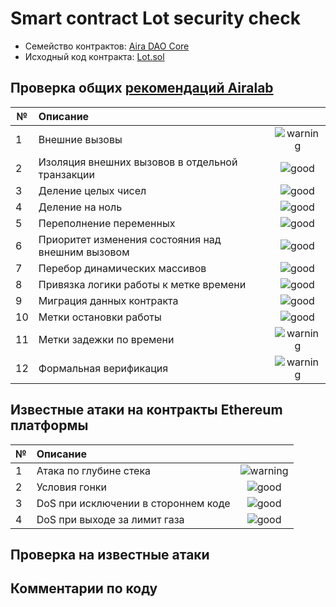 # Smart contract Lot security check

- Семейство контрактов: [Aira DAO Core][1]
- Исходный код контракта: [Lot.sol](https://github.com/airalab/core/master/sol/market/Lot.sol)

## Проверка общих [рекомендаций Airalab][2]

| № | Описание                                             | |
|---|:-----------------------------------------------------|:--------------------------:|
| 1 | Внешние вызовы                                       | ![warning](https://cdn.rawgit.com/primer/octicons/master/build/svg/issue-opened.svg)  |
| 2 | Изоляция внешних вызовов в отдельной транзакции      | ![good](https://cdn.rawgit.com/primer/octicons/master/build/svg/check.svg) |
| 3 | Деление целых чисел                                  | ![good](https://cdn.rawgit.com/primer/octicons/master/build/svg/check.svg)     |
| 4 | Деление на ноль                                      | ![good](https://cdn.rawgit.com/primer/octicons/master/build/svg/check.svg)        |
| 5 | Переполнение переменных                              | ![good](https://cdn.rawgit.com/primer/octicons/master/build/svg/check.svg)   |
| 6 | Приоритет изменения состояния над внешним вызовом    | ![good](https://cdn.rawgit.com/primer/octicons/master/build/svg/check.svg) | 
| 7 | Перебор динамических массивов                        | ![good](https://cdn.rawgit.com/primer/octicons/master/build/svg/check.svg) | 
| 8 | Привязка логики работы к метке времени               | ![good](https://cdn.rawgit.com/primer/octicons/master/build/svg/check.svg) |
| 9 | Миграция данных контракта                            | ![good](https://cdn.rawgit.com/primer/octicons/master/build/svg/check.svg)  |
|10 | Метки остановки работы                               | ![good](https://cdn.rawgit.com/primer/octicons/master/build/svg/check.svg)|
|11 | Метки задежки по времени                             | ![warning](https://cdn.rawgit.com/primer/octicons/master/build/svg/issue-opened.svg)     |
|12 | Формальная верификация                               | ![warning](https://cdn.rawgit.com/primer/octicons/master/build/svg/issue-opened.svg)   |


## Известные атаки на контракты Ethereum платформы

| № | Описание                                             |  |
|---|:-----------------------------------------------------|:-------------------:|
| 1 | Атака по глубине стека                               | ![warning](https://cdn.rawgit.com/primer/octicons/master/build/svg/issue-opened.svg)   |
| 2 | Условия гонки                                        | ![good](https://cdn.rawgit.com/primer/octicons/master/build/svg/check.svg)|
| 3 | DoS при исключении в стороннем коде                  | ![good](https://cdn.rawgit.com/primer/octicons/master/build/svg/check.svg)     |
| 4 | DoS при выходе за лимит газа                         | ![good](https://cdn.rawgit.com/primer/octicons/master/build/svg/check.svg) |

## Проверка на известные атаки

## Комментарии по коду


[1]: https://github.com/airalab/core 
[2]: https://github.com/airalab
